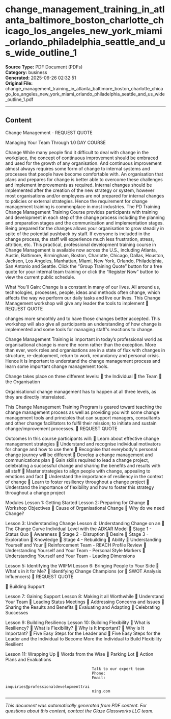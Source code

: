 ﻿# change_management_training_in_atlanta_baltimore_boston_charlotte_chicago_los_angeles_new_york_miami_orlando_philadelphia_seattle_and_us_wide_outline_1

**Source Type:** PDF Document (PDFs)  
**Category:** business  
**Generated:** 2025-06-26 02:32:51  
**Original File:** change_management_training_in_atlanta_baltimore_boston_charlotte_chicago_los_angeles_new_york_miami_orlando_philadelphia_seattle_and_us_wide_outline_1.pdf

---

## Content

Change
Management -                                                          REQUEST QUOTE

Managing Your
Team Through
                                                                      1.0 DAY COURSE



Change
While many people find it difficult to deal with change in the workplace, the
concept of continuous improvement should be embraced and used for the
growth of any organisation. And continuous improvement almost always
requires some form of change to internal systems and processes that people
have become comfortable with. An organisation that plans and prepares for
change is better able to overcome these challenges and implement
improvements as required.
Internal changes should be implemented after the creation of the new strategy
or system, however most organisations and/or employees are not prepared for
internal changes to policies or external strategies. Hence the requirement for
change management training is commonplace in most industries.
The PD Training Change Management Training Course provides participants
with training and development in each step of the change process including
the planning and preparation stages and the communication and
implementation stages. Being prepared for the changes allows your
organisation to grow steadily in spite of the potential pushback by staff. If
everyone is included in the change process, the staff will experience much
less frustration, stress, attrition, etc.
This practical, professional development training course in Change
Management is available now across the U.S., including Atlanta, Austin,
Baltimore, Birmingham, Boston, Charlotte, Chicago, Dallas, Houston, Jackson,
Los Angeles, Manhattan, Miami, New York, Orlando, Philadelphia, San Antonio
and Seattle.
Click the “Group Training Quote” button for a free quote for your internal team
training or click the “Register Now” button to view the current public schedule.




What You’ll Gain:
Change is a constant in many of our lives. All around us, technologies, processes, people,
ideas and methods often change, which affects the way we perform our daily tasks and live
our lives. This Change Management workshop will give any leader the tools to implement
                                                                                     REQUEST QUOTE




changes more smoothly and to have those changes better accepted. This workshop will also
give all participants an understanding of how change is implemented and some tools for
managing staff's reactions to change.

Change Management Training is important in today’s professional world as organisational
change is more the norm rather than the exception. More than ever, work roles and
organisations are in a state of flux with changes in structure, re-deployment, return to work,
redundancy and personal crisis. Hence it is important to understand the change
management process and learn some important change management tools.

Change takes place on three different levels:
    the Individual
    the Team
    the Organisation

Organisational change management has to happen at all three levels, as they are directly
interrelated.

This Change Management Training Program is geared toward teaching the change
management process as well as providing you with some change management tools and
principles that can support managers, consultants and other change facilitators to fulfil their
mission; to initiate and sustain change/improvement processes.
                                                                          REQUEST QUOTE




Outcomes
In this course participants will:
     Learn about effective change management strategies
     Understand and recognise individual motivators for change and how to use
       them
     Recognise that everybody's personal change journey will be different
     Develop a change management and communications plan
     Gain skills required to lead a change project, celebrating a successful change
       and sharing the benefits and results with all staff
     Master strategies to align people with change, appealing to emotions and fact
     Understand the importance of resiliency in the context of change
     Learn to foster resiliency throughout a change project
     Understand the importance of flexibility and how to foster this strategy
       throughout a change project




Modules
 Lesson 1: Getting Started                 Lesson 2: Preparing for Change
    Workshop Objectives                       Cause of Organisational Change
                                               Why do we need Change?


 Lesson 3: Understanding Change            Lesson 4: Understanding Change on an
    The Change Curve                      Individual Level with the ADKAR Model
    Stage 1 - Status Quo                      Awareness
    Stage 2 - Disruption                      Desire
    Stage 3 - Exploration                     Knowledge
    Stage 4 - Rebuilding                      Ability
    Understanding Yourself and Your           Reinforcement
      Team - REACH Profile Review
    Understanding Yourself and Your
      Team - Personal Style Markers
    Understanding Yourself and Your
      Team - Leading Dimensions


 Lesson 5: Identifying the WIIFM           Lesson 6: Bringing People to Your Side
    What's in it for Me?                      Identifying Change Champions (or
    SWOT Analysis                               Influencers)
                                                                         REQUEST QUOTE




     Building Support


Lesson 7: Gaining Support                Lesson 8: Making it all Worthwhile
   Understand Your Team                     Leading Status Meetings
   Addressing Concerns and Issues           Sharing the Results and Benefits
   Evaluating and Adapting                  Celebrating Successes


Lesson 9: Building Resiliency            Lesson 10: Building Flexibility
   What is Resiliency?                      What is Flexibility?
   Why is It Important?                     Why is It Important?
   Five Easy Steps for the Leader and       Five Easy Steps for the Leader and
     the Individual to Become More             the Individual to Build Flexibility
     Resilient


Lesson 11: Wrapping Up
   Words from the Wise
   Parking Lot
   Action Plans and Evaluations




                                          Talk to our expert team
                                          Phone:
                                          Email:
                                          inquiries@professionaldevelopmenttrai
                                          ning.com

---

*This document was automatically generated from PDF content. For questions about this content, contact the Glaze Glassworks LLC team.*
